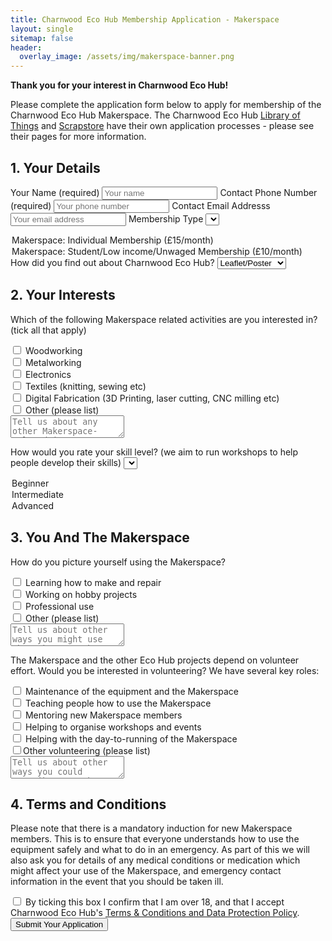 ```yaml
---
title: Charnwood Eco Hub Membership Application - Makerspace
layout: single
sitemap: false
header:
  overlay_image: /assets/img/makerspace-banner.png
---
```


**Thank you for your interest in Charnwood Eco Hub!**

Please complete the application form below to apply for membership of the Charnwood Eco Hub Makerspace. The Charnwood Eco Hub [Library of Things](/projects/library-of-things) and [Scrapstore](/scrapstore) have their own application processes - please see their pages for more information.

<form id="signup_form" method="POST" action="">

<h2>1. Your Details</h2>

<label for="Name">Your Name (required)</label>
<input id="Name" name="Name" type="text" placeholder="Your name" required>
<label for="Phone">Contact Phone Number (required)</label>
<input id="Phone" name="Phone" type="text" placeholder="Your phone number" required>
<label for="Email">Contact Email Addresss</label>
<input id="Email" name="Email" type="email" placeholder="Your email address">
<label for="Membership_Type">Membership Type</label>
<select id="Membership_Type" name="Membership_Type" type="text" required>
<option value="Maker:Indiv">Makerspace: Individual Membership (£15/month)</option>
<option value="Maker:Disc">Makerspace: Student/Low income/Unwaged Membership (£10/month)</option>
</select>
<label for="How_Found">How did you find out about Charnwood Eco Hub?</label>
<select name="How_Found" type="text">
<option value="Leaflet_Poster">Leaflet/Poster</option>
<option value="Website">Website</option>
<option value="Word_of_mouth">Word of mouth</option>
<option value="Social_Media">Social Media</option>
<option value="Other">Other</option>
</select>

<h2>2. Your Interests</h2>

<label for="Interests">Which of the following Makerspace related activities are you interested in? (tick all that apply)</label>
<div><input id="Woodworking" name="Woodworking" type="checkbox"> Woodworking</div>
<div><input id="Metalworking" name="Metalworking" type="checkbox"> Metalworking</div>
<div><input id="Electronics" name="Electronics" type="checkbox"> Electronics</div>
<div><input id="Textiles" name="Textiles" type="checkbox"> Textiles (knitting, sewing etc)</div>
<div><input id="Digital_Fab" name="Digital_Fab" type="checkbox"> Digital Fabrication (3D Printing, laser cutting, CNC milling etc)</div>
<div><input id="Other_Interests" type="checkbox"> Other (please list)</div>
<div><textarea id="Other_Interests_List" name="Other_Interests_List" placeholder="Tell us about any other Makerspace-related interests here"></textarea></div>

<label for="Skills">How would you rate your skill level? (we aim to run workshops to help people develop their skills)</label>
<select id="Skills" name="Skills" type="text">
<option value="Beginner">Beginner</option>
<option value="Intermediate">Intermediate</option>
<option value="Advanced">Advanced</option>
</select>

<h2>3. You And The Makerspace</h2>

<label for="Aspirations">How do you picture yourself using the Makerspace?</label>
<div><input id="Learning" name="Learning" type="checkbox"> Learning how to make and repair</div>
<div><input id="Hobbies" name="Hobbies" type="checkbox"> Working on hobby projects</div>
<div><input id="Professional" name="Professional" type="checkbox"> Professional use</div>
<div><input id="Other_Aspirations" name="Other_Aspirations" type="checkbox"> Other (please list)</div>
<div><textarea id="Other_Aspirations_List" name="Other_Aspirations_List" placeholder="Tell us about other ways you might use the Makerspace here"></textarea></div>

<label for="Volunteering">The Makerspace and the other Eco Hub projects depend on volunteer effort. Would you be interested in volunteering? We have several key roles: </label>
<div><input id="Maintenance" name="Maintenance" type="checkbox"> Maintenance of the equipment and the Makerspace</div>
<div><input id="Teaching" name="Teaching" type="checkbox"> Teaching people how to use the Makerspace</div>
<div><input id="Mentoring" name="Mentoring" type="checkbox"> Mentoring new Makerspace members</div>
<div><input id="Events" name="Events" type="checkbox"> Helping to organise workshops and events</div>
<div><input id="Admin" name="Admin" type="checkbox"> Helping with the day-to-running of the Makerspace</div>
<div><input id="Volunteering_Other" name="Volunteering_Other" type="checkbox">Other volunteering (please list)</div>
<div><textarea id="Volunteering_Other_List" name="Volunteering_Other_List" placeholder="Tell us about other ways you could contribute to the Makerspace / Eco Hub"></textarea></div>

<h2>4. Terms and Conditions</h2>

<div><p>Please note that there is a mandatory induction for new Makerspace members. This is to ensure that everyone understands how to use the equipment safely and what to do in an emergency. As part of this we will also ask you for details of any medical conditions or medication which might affect your use of the Makerspace, and emergency contact information in the event that you should be taken ill.</p></div>
<div><input id="Accepted_Policies" name="Accepted_Policies" value="yes" type="checkbox"> By ticking this box I confirm that I am over 18, and that I accept Charnwood Eco Hub's <a href="/policies">Terms & Conditions and Data Protection Policy</a>.</div>
<div><button type="submit">Submit Your Application</button></div>
</form>

<script type = "text/javascript" >
    window.addEventListener("DOMContentLoaded", function() {
        const yourForm = document.getElementById('signup_form');
        yourForm.addEventListener("submit", function(e) {
            e.preventDefault();
            const data = new FormData(yourForm);
            const action = e.target.action;
            fetch(action, {
                method: 'POST',
                body: data,
            }).then(() => {
                window.location.replace('https://charnwoodecohub.org/makernext')
            })
        })
    });
</script>
